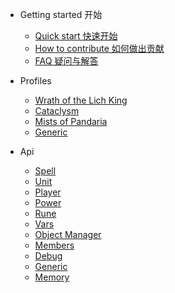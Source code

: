 - Getting started 开始

  - [Quick start 快速开始](getting-started/quickstart.md)
  - [How to contribute 如何做出贡献](getting-started/how-to-contribute.md)
  - [FAQ 疑问与解答](getting-started/faq.md)

- Profiles

  - [Wrath of the Lich King](profiles/wotlk.md)
  - [Cataclysm](profiles/cataclysm.md)
  - [Mists of Pandaria](profiles/mop.md)
  - [Generic](profiles/generic.md)

- Api

  - [Spell](api/spell.md)
  - [Unit](api/unit.md)
  - [Player](api/player.md)
  - [Power](api/power.md)
  - [Rune](api/rune.md)
  - [Vars](api/vars.md)
  - [Object Manager](api/object-manager.md)
  - [Members](api/members.md)
  - [Debug](api/debug.md)
  - [Generic](api/generic.md)
  - [Memory](api/memory.md)
